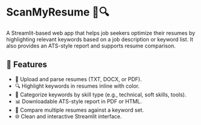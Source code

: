 # ScanMyResume 📝🔍

A Streamlit-based web app that helps job seekers optimize their resumes by highlighting relevant keywords based on a job description or keyword list. It also provides an ATS-style report and supports resume comparison.

## 🚀 Features

- 📄 Upload and parse resumes (TXT, DOCX, or PDF).
- 🔍 Highlight keywords in resumes inline with color.
- 📌 Categorize keywords by skill type (e.g., technical, soft skills, tools).
- 📊 Downloadable ATS-style report in PDF or HTML.
- 📁 Compare multiple resumes against a keyword set.
- 🌐 Clean and interactive Streamlit interface.

